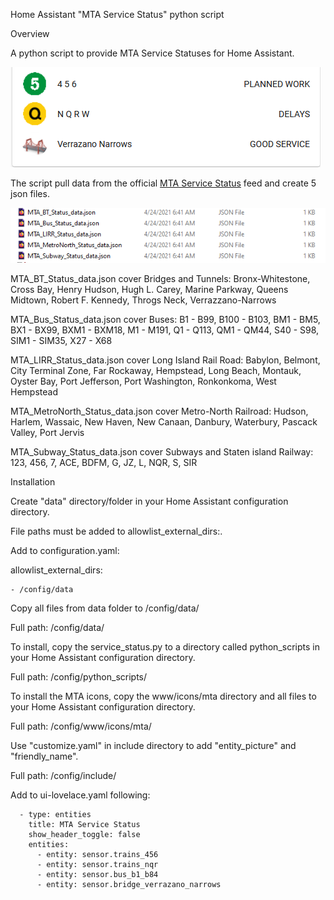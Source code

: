 Home Assistant "MTA Service Status" python script

Overview

A python script to provide MTA Service Statuses for Home Assistant. 

<img src="images/service.png">

The script pull data from the official <a href="https://new.mta.info/planned-service-changes" target="_blank">MTA Service Status</a> feed and create 5 json files.

<img src="images/all_json_files.png">

MTA_BT_Status_data.json cover Bridges and Tunnels: Bronx-Whitestone, Cross Bay, Henry Hudson, Hugh L. Carey, Marine Parkway, Queens Midtown, Robert F. Kennedy, Throgs Neck, Verrazzano-Narrows

MTA_Bus_Status_data.json cover Buses: B1 - B99, B100 - B103, BM1 - BM5, BX1 - BX99, BXM1 - BXM18, M1 - M191, Q1 - Q113, QM1 - QM44, S40 - S98, SIM1 - SIM35, X27 - X68

MTA_LIRR_Status_data.json cover Long Island Rail Road: Babylon, Belmont, City Terminal Zone, Far Rockaway, Hempstead, Long Beach, Montauk, Oyster Bay, Port Jefferson, Port Washington, Ronkonkoma, West Hempstead

MTA_MetroNorth_Status_data.json cover Metro-North Railroad: Hudson, Harlem, Wassaic, New Haven, New Canaan, Danbury, Waterbury, Pascack Valley, Port Jervis

MTA_Subway_Status_data.json cover Subways and Staten island Railway: 123, 456, 7, ACE, BDFM, G, JZ, L, NQR, S, SIR


Installation

Create "data" directory/folder in your Home Assistant configuration directory.

File paths must be added to allowlist_external_dirs:.

Add to configuration.yaml:

  allowlist_external_dirs:
  
    - /config/data

Copy all files from data folder to /config/data/

Full path: /config/data/

To install, copy the service_status.py to a directory called python_scripts in your Home Assistant configuration directory.

Full path: /config/python_scripts/

To install the MTA icons, copy the www/icons/mta directory and all files to your Home Assistant configuration directory.

Full path: /config/www/icons/mta/

Use "customize.yaml" in include directory to add "entity_picture" and "friendly_name".

Full path: /config/include/

Add to ui-lovelace.yaml following:

      - type: entities
        title: MTA Service Status
        show_header_toggle: false
        entities:
          - entity: sensor.trains_456
          - entity: sensor.trains_nqr
          - entity: sensor.bus_b1_b84
          - entity: sensor.bridge_verrazano_narrows

